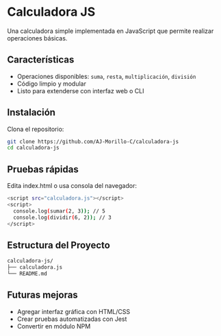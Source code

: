 # Calculadora JS

Una calculadora simple implementada en JavaScript que permite realizar operaciones básicas.

## Características

- Operaciones disponibles: `suma`, `resta`, `multiplicación`, `división`
- Código limpio y modular
- Listo para extenderse con interfaz web o CLI

## Instalación

Clona el repositorio:

```bash
git clone https://github.com/AJ-Morillo-C/calculadora-js
cd calculadora-js
```

## Pruebas rápidas

Edita index.html o usa consola del navegador:

```bash
<script src="calculadora.js"></script>
<script>
  console.log(sumar(2, 3)); // 5
  console.log(dividir(6, 2)); // 3
</script>
```

## Estructura del Proyecto

```bash
calculadora-js/
├── calculadora.js
└── README.md
```

## Futuras mejoras

- Agregar interfaz gráfica con HTML/CSS
- Crear pruebas automatizadas con Jest
- Convertir en módulo NPM
